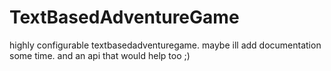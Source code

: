 # TextBasedAdventureGame
highly configurable textbasedadventuregame. maybe ill add documentation some time. and an api that would help too
;)
